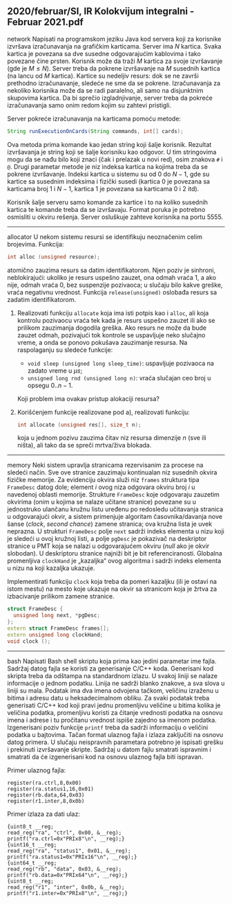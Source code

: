 2020/februar/SI, IR Kolokvijum integralni - Februar 2021.pdf
--------------------------------------------------------------------------------
network
Napisati  na  programskom  jeziku  Java  kod  servera  koji  za  korisnike  izvršava  izračunavanja  na grafičkim  karticama.  Server  ima $N$ kartica.  Svaka  kartica  je  povezana  sa  dve  susedne odgovarajućim kablovima i tako povezane čine prsten. Korisnik može da traži $M$ kartica za svoje izvršavanje (gde je $M \leq N$). Server treba da pokrene izvršavanje na $M$ susednih kartica (na lancu od $M$ kartica). Kartice su nedeljiv resurs: dok se ne završi prethodno izračunavanje, sledeće ne sme da se pokrene. Izračunavanja za nekoliko korisnika može da se radi paralelno, ali samo na disjunktnim skupovima kartica. Da bi sprečio izgladnjivanje, server treba da pokreće izračunavanja samo onim redom kojim su zahtevi pristigli.

Server pokreće izračunavanja na karticama pomoću metode:
```java
String runExecutionOnCards(String commands, int[] cards); 
```
Ova metoda prima komande kao jedan string koji šalje korisnik. Rezultat izvršavanja je string koji se šalje korisniku kao odgovor. U tim stringovima mogu da se nađu bilo koji znaci (čak i prelazak u novi red), osim znakova `#` i `@`. Drugi parametar metode je niz indeksa kartica na kojima treba da se pokrene  izvršavanje.  Indeksi  kartica  u  sistemu  su  od  0  do $N-1$,  gde  su  kartice  sa  susednim indeksima i fizički susedi (kartica 0 je povezana sa karticama broj 1 i $N-1$, kartica 1 je povezana sa karticama 0 i 2 itd).

Korisnik šalje serveru samo komande za kartice i to na koliko susednih kartica te komande treba da se  izvršavaju.  Format  poruka  je  potrebno  osmisliti  u  okviru  rešenja.  Server  osluškuje  zahteve korisnika na portu 5555. 

--------------------------------------------------------------------------------
allocator
U nekom sistemu resursi se identifikuju neoznačenim celim brojevima. Funkcija: 
```cpp
int alloc (unsigned resource);
```
atomično zauzima resurs sa datim identifikatorom. Njen poziv je sinhroni, neblokirajući: ukoliko je resurs uspešno zauzet, ona odmah vraća 1, a ako nije, odmah vraća 0, bez suspenzije pozivaoca; u slučaju bilo kakve greške, vraća negativnu vrednost. Funkcija `release(unsigned)` oslobađa resurs sa zadatim identifikatorom.

1. Realizovati funkciju `allocate` koja ima isti potpis kao i `alloc`, ali koja kontrolu pozivaocu vraća tek kada je resurs uspešno zauzet ili ako se prilikom zauzimanja dogodila greška. Ako resurs ne može da bude zauzet odmah, pozivajući tok kontrole se uspavljuje neko slučajno vreme, a onda se ponovo pokušava zauzimanje resursa. Na raspolaganju su sledeće funkcije:
   - `void sleep (unsigned long sleep_time)`: uspavljuje pozivaoca na zadato vreme u $\mu s$;
   - `unsigned long rnd (unsigned long n)`: vraća slučajan ceo broj u opsegu $0..n-1$. 
   
   Koji problem ima ovakav pristup alokaciji resursa? 
2. Korišćenjem funkcije realizovane pod a), realizovati funkciju:
   ```cpp
   int allocate (unsigned res[], size_t n);
   ```
   koja u jednom pozivu zauzima čitav niz resursa dimenzije $n$ (sve ili ništa), ali tako da se spreči mrtva/živa blokada.

--------------------------------------------------------------------------------
memory
Neki  sistem  upravlja  stranicama  rezervisanim  za  procese  na  sledeći  način.  Sve  ove  stranice zauzimaju kontinualan niz susednih okvira fizičke memorije. Za evidenciju okvira služi niz `frames` struktura  tipa `FrameDesc` datog  dole;  element $i$ ovog  niza  odgovara  okviru  broj $i$ u  navedenoj oblasti  memorije.  Strukture `FrameDesc` koje  odgovaraju  zauzetim  okvirima  (onim  u  kojima  se nalaze učitane stranice) povezane su u jednostruko ulančanu kružnu listu uređenu po redosledu učitavanja  stranica  u  odgovarajući  okvir,  a  sistem  primenjuje  algoritam  časovnika/davanja  nove šanse  (*clock*, *second chance*)  zamene  stranica;  ova  kružna  lista  je  uvek  neprazna.  U  strukturi `FrameDesc` polje `next` sadrži indeks elementa u nizu koji je sledeći u ovoj kružnoj listi, a polje `pgDesc` je pokazivač na deskriptor stranice u PMT koja se nalazi u odgovarajućem okviru (*null* ako je okvir slobodan). U deskriptoru stranice najniži bit je bit referenciranosti. Globalna promenljiva `clockHand` je „kazaljka“ ovog algoritma i sadrži indeks elementa u nizu na koji kazaljka ukazuje.

Implementirati funkciju `clock` koja treba da pomeri kazaljku (ili je ostavi na istom mestu) na mesto 
koje ukazuje na okvir sa stranicom koja je žrtva za izbacivanje prilikom zamene stranice. 
```cpp
struct FrameDesc {
  unsigned long next, *pgDesc; 
}; 
extern struct FrameDesc frames[]; 
extern unsigned long clockHand; 
void clock ();
```

--------------------------------------------------------------------------------
bash
Napisati Bash shell skriptu koja prima kao jedini parametar ime fajla. Sadržaj datog fajla se koristi za generisanje C/C++ koda. Generisani kod skripta treba da odštampa na standardnom izlazu. U svakoj liniji se nalaze informacije o jednom podatku. Linija ne sadrži blanko znakove, a sva slova u liniji su mala. Podatak ima dva imena odvojena tačkom, veličinu izraženu u bitima i adresu datu u heksadecimalnom  obliku.  Za  svaki  podatak  treba  generisati  C/C++  kod  koji  pravi  jednu promenljivu veličine u bitima kolika je veličina podatka, promenljivu koristi za čitanje vrednosti podatka  na  osnovu  imena  i  adrese  i  tu  pročitanu  vrednost  ispiše  zajedno  sa  imenom  podatka. Izgenerisani  poziv  funkcije `printf` treba  da  sadrži  informaciju  o  veličini  podatka  u  bajtovima. Tačan  format  ulaznog  fajla  i  izlaza  zaključiti  na  osnovu  datog  primera.  U  slučaju  neispravnih parametara potrebno je ispisati grešku i prekinuti izvršavanje skripte. Sadržaj u datom fajlu smatrati ispravnim i smatrati da će izgenerisani kod na osnovu ulaznog fajla biti ispravan. 

Primer ulaznog fajla: 
```
register(ra.ctrl,8,0x00) 
register(ra.status1,16,0x01) 
register(rb.data,64,0x03) 
register(r1.inter,8,0x0b) 
```
Primer izlaza za dati ulaz: 
```
{uint8_t __reg; 
read_reg("ra", "ctrl", 0x00, &__reg); 
printf("ra.ctrl=0x"PRIx8"\n", __reg);} 
{uint16_t __reg; 
read_reg("ra", "status1", 0x01, &__reg); 
printf("ra.status1=0x"PRIx16"\n", __reg);} 
{uint64_t __reg; 
read_reg("rb", "data", 0x03, &__reg); 
printf("rb.data=0x"PRIx64"\n", __reg);} 
{uint8_t __reg; 
read_reg("r1", "inter", 0x0b, &__reg); 
printf("r1.inter=0x"PRIx8"\n", __reg);}
```
